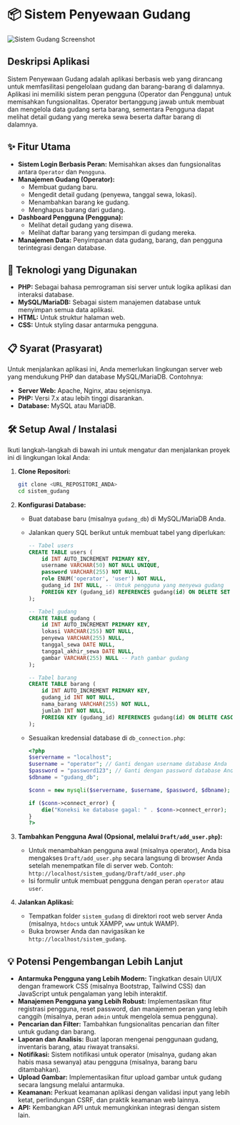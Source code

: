 # 📦 Sistem Penyewaan Gudang

![Sistem Gudang Screenshot](https://i0.wp.com/shipper.id/wp-content/uploads/2023/09/Gudang-dan-Warehouse-Management-System-Ketahui-Perbedaannya-di-Sini.webp?fit=1024%2C683&ssl=1)

## Deskripsi Aplikasi

Sistem Penyewaan Gudang adalah aplikasi berbasis web yang dirancang untuk memfasilitasi pengelolaan gudang dan barang-barang di dalamnya. Aplikasi ini memiliki sistem peran pengguna (Operator dan Pengguna) untuk memisahkan fungsionalitas. Operator bertanggung jawab untuk membuat dan mengelola data gudang serta barang, sementara Pengguna dapat melihat detail gudang yang mereka sewa beserta daftar barang di dalamnya.

## ✨ Fitur Utama

-   **Sistem Login Berbasis Peran:** Memisahkan akses dan fungsionalitas antara `Operator` dan `Pengguna`.
-   **Manajemen Gudang (Operator):**
    -   Membuat gudang baru.
    -   Mengedit detail gudang (penyewa, tanggal sewa, lokasi).
    -   Menambahkan barang ke gudang.
    -   Menghapus barang dari gudang.
-   **Dashboard Pengguna (Pengguna):**
    -   Melihat detail gudang yang disewa.
    -   Melihat daftar barang yang tersimpan di gudang mereka.
-   **Manajemen Data:** Penyimpanan data gudang, barang, dan pengguna terintegrasi dengan database.

## 🚀 Teknologi yang Digunakan

-   **PHP:** Sebagai bahasa pemrograman sisi server untuk logika aplikasi dan interaksi database.
-   **MySQL/MariaDB:** Sebagai sistem manajemen database untuk menyimpan semua data aplikasi.
-   **HTML:** Untuk struktur halaman web.
-   **CSS:** Untuk styling dasar antarmuka pengguna.

## 📋 Syarat (Prasyarat)

Untuk menjalankan aplikasi ini, Anda memerlukan lingkungan server web yang mendukung PHP dan database MySQL/MariaDB. Contohnya:

-   **Server Web:** Apache, Nginx, atau sejenisnya.
-   **PHP:** Versi 7.x atau lebih tinggi disarankan.
-   **Database:** MySQL atau MariaDB.

## 🛠️ Setup Awal / Instalasi

Ikuti langkah-langkah di bawah ini untuk mengatur dan menjalankan proyek ini di lingkungan lokal Anda:

1.  **Clone Repositori:**
    ```bash
    git clone <URL_REPOSITORI_ANDA>
    cd sistem_gudang
    ```

2.  **Konfigurasi Database:**
    *   Buat database baru (misalnya `gudang_db`) di MySQL/MariaDB Anda.
    *   Jalankan query SQL berikut untuk membuat tabel yang diperlukan:

        ```sql
        -- Tabel users
        CREATE TABLE users (
            id INT AUTO_INCREMENT PRIMARY KEY,
            username VARCHAR(50) NOT NULL UNIQUE,
            password VARCHAR(255) NOT NULL,
            role ENUM('operator', 'user') NOT NULL,
            gudang_id INT NULL, -- Untuk pengguna yang menyewa gudang
            FOREIGN KEY (gudang_id) REFERENCES gudang(id) ON DELETE SET NULL
        );

        -- Tabel gudang
        CREATE TABLE gudang (
            id INT AUTO_INCREMENT PRIMARY KEY,
            lokasi VARCHAR(255) NOT NULL,
            penyewa VARCHAR(255) NULL,
            tanggal_sewa DATE NULL,
            tanggal_akhir_sewa DATE NULL,
            gambar VARCHAR(255) NULL -- Path gambar gudang
        );

        -- Tabel barang
        CREATE TABLE barang (
            id INT AUTO_INCREMENT PRIMARY KEY,
            gudang_id INT NOT NULL,
            nama_barang VARCHAR(255) NOT NULL,
            jumlah INT NOT NULL,
            FOREIGN KEY (gudang_id) REFERENCES gudang(id) ON DELETE CASCADE
        );
        ```

    *   Sesuaikan kredensial database di `db_connection.php`:
        ```php
        <?php
        $servername = "localhost";
        $username = "operator"; // Ganti dengan username database Anda
        $password = "password123"; // Ganti dengan password database Anda
        $dbname = "gudang_db";

        $conn = new mysqli($servername, $username, $password, $dbname);

        if ($conn->connect_error) {
            die("Koneksi ke database gagal: " . $conn->connect_error);
        }
        ?>
        ```

3.  **Tambahkan Pengguna Awal (Opsional, melalui `Draft/add_user.php`):**
    *   Untuk menambahkan pengguna awal (misalnya operator), Anda bisa mengakses `Draft/add_user.php` secara langsung di browser Anda setelah menempatkan file di server web. Contoh:
        `http://localhost/sistem_gudang/Draft/add_user.php`
    *   Isi formulir untuk membuat pengguna dengan peran `operator` atau `user`.

4.  **Jalankan Aplikasi:**
    *   Tempatkan folder `sistem_gudang` di direktori root web server Anda (misalnya, `htdocs` untuk XAMPP, `www` untuk WAMP).
    *   Buka browser Anda dan navigasikan ke `http://localhost/sistem_gudang`.

## 💡 Potensi Pengembangan Lebih Lanjut

-   **Antarmuka Pengguna yang Lebih Modern:** Tingkatkan desain UI/UX dengan framework CSS (misalnya Bootstrap, Tailwind CSS) dan JavaScript untuk pengalaman yang lebih interaktif.
-   **Manajemen Pengguna yang Lebih Robust:** Implementasikan fitur registrasi pengguna, reset password, dan manajemen peran yang lebih canggih (misalnya, peran `admin` untuk mengelola semua pengguna).
-   **Pencarian dan Filter:** Tambahkan fungsionalitas pencarian dan filter untuk gudang dan barang.
-   **Laporan dan Analisis:** Buat laporan mengenai penggunaan gudang, inventaris barang, atau riwayat transaksi.
-   **Notifikasi:** Sistem notifikasi untuk operator (misalnya, gudang akan habis masa sewanya) atau pengguna (misalnya, barang baru ditambahkan).
-   **Upload Gambar:** Implementasikan fitur upload gambar untuk gudang secara langsung melalui antarmuka.
-   **Keamanan:** Perkuat keamanan aplikasi dengan validasi input yang lebih ketat, perlindungan CSRF, dan praktik keamanan web lainnya.
-   **API:** Kembangkan API untuk memungkinkan integrasi dengan sistem lain.